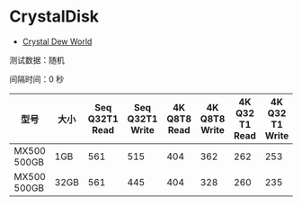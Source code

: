 # CrystalDisk

- [Crystal Dew World](https://crystalmark.info/en/)

测试数据：随机

间隔时间：0 秒

| 型号        | 大小 | Seq Q32T1 Read | Seq Q32T1 Write | 4K Q8T8 Read | 4K Q8T8 Write | 4K Q32 T1 Read | 4K Q32 T1 Write | 4K Q1T1 Read | 4K Q1T1 Write |
| ----------- | ---- | -------------- | --------------- | ------------ | ------------- | -------------- | --------------- | ------------ | ------------- |
| MX500 500GB | 1GB  | 561            | 515             | 404          | 362           | 262            | 253             | 39           | 102           |
| MX500 500GB | 32GB | 561            | 445             | 404          | 328           | 260            | 235             | 39           | 88            |

